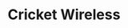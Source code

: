 ---
title: "Cricket Wireless"
url: /portland/cricket-wireless-southeast-82nd-avenue/
shop: mobile phone
---